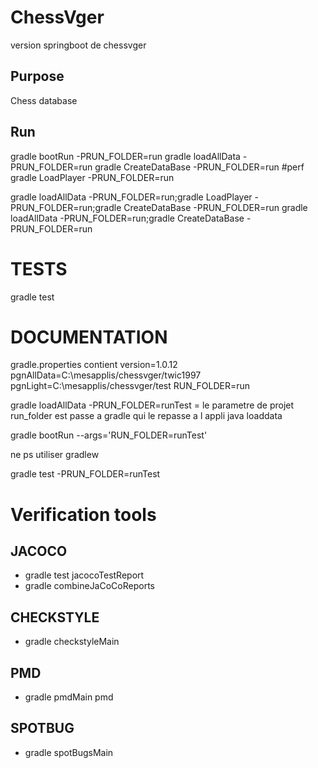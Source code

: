 # ChessVger
version springboot de chessvger
## Purpose

Chess database

## Run

gradle bootRun -PRUN_FOLDER=run
gradle loadAllData -PRUN_FOLDER=run
gradle CreateDataBase -PRUN_FOLDER=run #perf
gradle LoadPlayer -PRUN_FOLDER=run

gradle loadAllData -PRUN_FOLDER=run;gradle LoadPlayer -PRUN_FOLDER=run;gradle CreateDataBase -PRUN_FOLDER=run
gradle loadAllData -PRUN_FOLDER=run;gradle CreateDataBase -PRUN_FOLDER=run

# TESTS

gradle test

# DOCUMENTATION

gradle.properties contient version=1.0.12
pgnAllData=C:\mesapplis/chessvger/twic1997
pgnLight=C:\mesapplis/chessvger/test
RUN_FOLDER=run

gradle loadAllData -PRUN_FOLDER=runTest
= le parametre de projet run_folder est passe a gradle
qui le repasse a l appli java loaddata

gradle bootRun --args='RUN_FOLDER=runTest'

ne ps utiliser gradlew

gradle test -PRUN_FOLDER=runTest

# Verification tools

## JACOCO

- gradle test jacocoTestReport
- gradle combineJaCoCoReports

## CHECKSTYLE

- gradle checkstyleMain

## PMD

- gradle pmdMain pmd

## SPOTBUG

- gradle spotBugsMain


